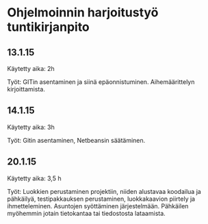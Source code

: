 # Ohjelmoinnin harjoitustyö tuntikirjanpito

## 13.1.15

Käytetty aika: 2h

Työt: GITin asentaminen ja siinä epäonnistuminen. Aihemäärittelyn kirjoittamista.

## 14.1.15

Käytetty aika: 3h

Työt: Gitin asentaminen, Netbeansin säätäminen.

## 20.1.15

Käytetty aika: 3,5 h

Työt: Luokkien perustaminen projektiin, niiden alustavaa koodailua ja pähkäilyä, testipakkauksen perustaminen, luokkakaavion piirtely ja ihmetteleminen.
Asuntojen syöttäminen järjestelmään. Pähkäilen myöhemmin jotain tietokantaa tai tiedostosta lataamista.


